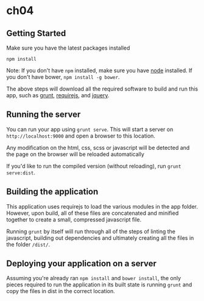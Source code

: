 # ch04

## Getting Started

Make sure you have the latest packages installed

```
npm install
```

Note: If you don't have `npm` installed, make sure you have
[node](http://nodejs.com) installed. If you don't have bower,
`npm install -g bower`.

The above steps will download all the required software to
build and run this app, such as [grunt](http://gruntjs.com),
[requirejs](http://requirejs.org), and [jquery](http://jquery.com).

## Running the server

You can run your app using `grunt serve`. This will start a
server on `http://localhost:9000` and open a browser to this location.

Any modification on the html, css, scss or javascript will be detected
and the page on the browser will be reloaded automatically

If you'd like to run the compiled version (without reloading), run
`grunt serve:dist`.

## Building the application

This application uses requirejs to load the various modules in
the app folder. However, upon build, all of these files are
concatenated and minified together to create a small, compressed
javascript file.

Running `grunt` by itself will run through all of the steps of
linting the javascript, building out dependencies and ultimately
creating all the files in the folder `/dist/`.

## Deploying your application on a server

Assuming you're already ran `npm install` and `bower install`,
the only pieces required to run the application in its built
state is running `grunt` and copy the files in dist in the 
correct location.
